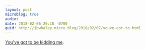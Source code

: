 ```yaml
---
layout: post
microblog: true
audio: 
date: 2018-02-06 20:10 -0700
guid: http://jbwhaley.micro.blog/2018/02/07/youve-got-to.html
---
```

[You've got to be kidding me](https://www.washingtonpost.com/politics/trumps-marching-orders-to-the-pentagon-plan-a-grand-military-parade/2018/02/06/9e19ca88-0b55-11e8-8b0d-891602206fb7_story.html?utm_term=.95a87708ce55).
